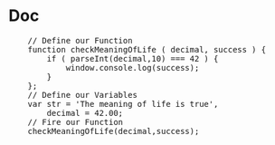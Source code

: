 

# Doc

<pre>
    // Define our Function
    function checkMeaningOfLife ( decimal, success ) {
        if ( parseInt(decimal,10) === 42 ) {
            window.console.log(success);
        }
    };
    // Define our Variables
    var str = 'The meaning of life is true',
        decimal = 42.00;
    // Fire our Function
    checkMeaningOfLife(decimal,success);
</pre>

